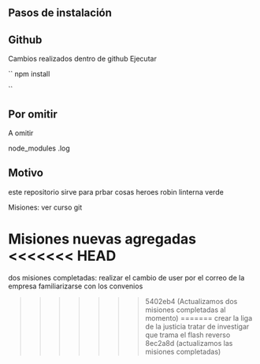 ## Pasos de instalación
## Github

Cambios realizados dentro de github
Ejecutar

``
npm install

``

## Por omitir

A omitir

node_modules
.log

## Motivo

este repositorio sirve para prbar cosas
heroes
robin
linterna verde

Misiones:
ver curso git

Misiones nuevas agregadas
<<<<<<< HEAD
=======
dos misiones completadas:
realizar el cambio de user por el correo de la empresa
familiarizarse con los convenios
>>>>>>> 5402eb4 (Actualizamos dos misiones completadas al momento)
=======
crear la liga de la justicia
tratar de investigar que trama el flash reverso
>>>>>>> 8ec2a8d (actualizamos las misiones completadas)
